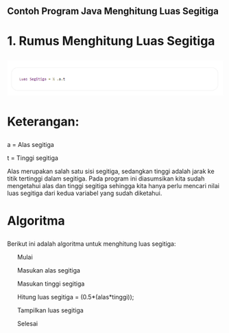 ## Contoh Program Java Menghitung Luas Segitiga </p>
# 1. Rumus Menghitung Luas Segitiga </p>
![rumus](screenshot/rumus.png) </p>
# Keterangan: </p>
a = Alas segitiga </p>
t = Tinggi segitiga </p>

Alas merupakan salah satu sisi segitiga, sedangkan tinggi adalah jarak ke titik tertinggi dalam segitiga. Pada program ini diasumsikan kita sudah mengetahui alas dan tinggi segitiga sehingga kita hanya perlu mencari nilai luas segitiga dari kedua variabel yang sudah diketahui. </p>

# Algoritma </p>
Berikut ini adalah algoritma untuk menghitung luas segitiga: </p>

<ul> Mulai </ul> </p>
<ul> Masukan alas segitiga </ul> </p>
<ul> Masukan tinggi segitiga </ul> </p>
<ul> Hitung luas segitiga = (0.5*(alas*tinggi)); </ul> </p>
<ul> Tampilkan luas segitiga </ul> </p>
<ul> Selesai </ul> </p>

